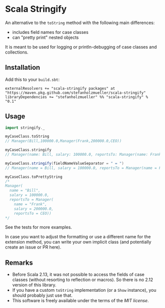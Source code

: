 # Scala Stringify
An alternative to the `toString` method with the following main differences:
* includes field names for case classes
* can "pretty print" nested objects

It is meant to be used for logging or println-debugging of case classes and collections.

## Installation
Add this to your `build.sbt`:
```
externalResolvers += "scala-stringify packages" at "https://maven.pkg.github.com/stefanholzmueller/scala-stringify"
libraryDependencies += "stefanholzmueller" %% "scala-stringify" % "0.1"
```

## Usage
```scala
import stringify._

myCaseClass.toString
// Manager(Bill,100000.0,Manager(Frank,200000.0,CEO))

myCaseClass.stringify
// Manager(name: Bill, salary: 100000.0, reportsTo: Manager(name: Frank, salary: 200000.0, reportsTo: CEO))

myCaseClass.stringify(fieldNameValueSeparator = " = ")
// Manager(name = Bill, salary = 100000.0, reportsTo = Manager(name = Frank, salary = 200000.0, reportsTo = CEO))

myCaseClass.toPrettyString
/*
Manager(
  name = "Bill",
  salary = 100000.0,
  reportsTo = Manager(
    name = "Frank",
    salary = 200000.0,
    reportsTo = CEO))
*/
```

See the tests for more examples.

In case you want to adjust the formatting or use a different name for the extension method, you can write your own implicit class (and potentially create an issue or PR here).

## Remarks
* Before Scala 2.13, it was not possible to access the fields of case classes (without resorting to reflection or macros). So there is no 2.12 version of this library.
* If you have a custom `toString` implementation (or a `Show` instance), you should probably just use that. 
* This software is freely available under the terms of the *MIT license*.
